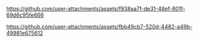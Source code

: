 

https://github.com/user-attachments/assets/f938aa7f-de31-48ef-801f-69d6c95fe666



https://github.com/user-attachments/assets/fbb49cb7-520d-4482-a49b-49981e675612

